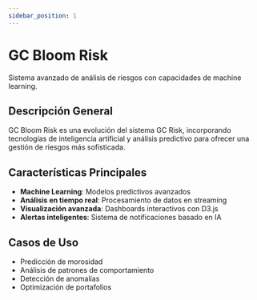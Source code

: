 ```yaml
---
sidebar_position: 1
---
```


# GC Bloom Risk

Sistema avanzado de análisis de riesgos con capacidades de machine learning.

## Descripción General

GC Bloom Risk es una evolución del sistema GC Risk, incorporando tecnologías de inteligencia artificial y análisis predictivo para ofrecer una gestión de riesgos más sofisticada.

## Características Principales

- **Machine Learning**: Modelos predictivos avanzados
- **Análisis en tiempo real**: Procesamiento de datos en streaming
- **Visualización avanzada**: Dashboards interactivos con D3.js
- **Alertas inteligentes**: Sistema de notificaciones basado en IA

## Casos de Uso

- Predicción de morosidad
- Análisis de patrones de comportamiento
- Detección de anomalías
- Optimización de portafolios